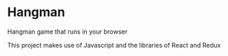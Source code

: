 # Hangman

Hangman game that runs in your browser

This project makes use of Javascript and the libraries of React and Redux

